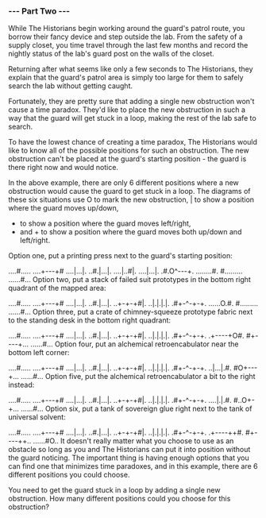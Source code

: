 <!-- ENGLISH -->
### --- Part Two ---

While The Historians begin working around the guard's patrol route, you borrow their fancy device and step outside the lab.
From the safety of a supply closet,
you time travel through the last few months and record the nightly status of the lab's guard post on the walls of the closet.

Returning after what seems like only a few seconds to The Historians,
they explain that the guard's patrol area is simply too large for them to safely search the lab without getting caught.

Fortunately, they are pretty sure that adding a single new obstruction won't cause a time paradox.
They'd like to place the new obstruction in such a way that the guard will get stuck in a loop,
making the rest of the lab safe to search.

To have the lowest chance of creating a time paradox,
The Historians would like to know all of the possible positions for such an obstruction.
The new obstruction can't be placed at the guard's starting position - the guard is there right now and would notice.

In the above example, there are only 6 different positions where a new obstruction would cause the guard to get stuck in a loop.
The diagrams of these six situations use O to mark the new obstruction,
| to show a position where the guard moves up/down,
- to show a position where the guard moves left/right,
- and + to show a position where the guard moves both up/down and left/right.

Option one, put a printing press next to the guard's starting position:

....#.....
....+---+#
....|...|.
..#.|...|.
....|..#|.
....|...|.
.#.O^---+.
........#.
#.........
......#...
Option two, put a stack of failed suit prototypes in the bottom right quadrant of the mapped area:


....#.....
....+---+#
....|...|.
..#.|...|.
..+-+-+#|.
..|.|.|.|.
.#+-^-+-+.
......O.#.
#.........
......#...
Option three, put a crate of chimney-squeeze prototype fabric next to the standing desk in the bottom right quadrant:

....#.....
....+---+#
....|...|.
..#.|...|.
..+-+-+#|.
..|.|.|.|.
.#+-^-+-+.
.+----+O#.
#+----+...
......#...
Option four, put an alchemical retroencabulator near the bottom left corner:

....#.....
....+---+#
....|...|.
..#.|...|.
..+-+-+#|.
..|.|.|.|.
.#+-^-+-+.
..|...|.#.
#O+---+...
......#...
Option five, put the alchemical retroencabulator a bit to the right instead:

....#.....
....+---+#
....|...|.
..#.|...|.
..+-+-+#|.
..|.|.|.|.
.#+-^-+-+.
....|.|.#.
#..O+-+...
......#...
Option six, put a tank of sovereign glue right next to the tank of universal solvent:

....#.....
....+---+#
....|...|.
..#.|...|.
..+-+-+#|.
..|.|.|.|.
.#+-^-+-+.
.+----++#.
#+----++..
......#O..
It doesn't really matter what you choose to use as an obstacle so long
as you and The Historians can put it into position without the guard noticing.
The important thing is having enough options that you can find one that minimizes time paradoxes,
and in this example, there are 6 different positions you could choose.

You need to get the guard stuck in a loop by adding a single new obstruction.
How many different positions could you choose for this obstruction?
